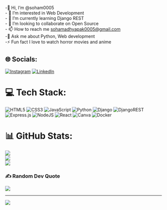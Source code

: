 
-👋 Hi, I’m @soham0005<br>- 👀 I’m interested in Web Development<br>- 🌱 I’m currently learning Django REST<br>- 💞️ I’m looking to collaborate on Open Source<br>- 📫 How to reach me sohamadhyapak0005@gmail.com<br>-💬 Ask me about Python, Web development<br>-⚡ Fun fact I love to watch horror movies and anime


## 🌐 Socials:
[![Instagram](https://img.shields.io/badge/Instagram-%23E4405F.svg?logo=Instagram&logoColor=white)](https://instagram.com/soham.215) [![LinkedIn](https://img.shields.io/badge/LinkedIn-%230077B5.svg?logo=linkedin&logoColor=white)](https://linkedin.com/in/soham-adhyapak-34701a241) 

# 💻 Tech Stack:
![HTML5](https://img.shields.io/badge/html5-%23E34F26.svg?style=for-the-badge&logo=html5&logoColor=white) ![CSS3](https://img.shields.io/badge/css3-%231572B6.svg?style=for-the-badge&logo=css3&logoColor=white) ![JavaScript](https://img.shields.io/badge/javascript-%23323330.svg?style=for-the-badge&logo=javascript&logoColor=%23F7DF1E) ![Python](https://img.shields.io/badge/python-3670A0?style=for-the-badge&logo=python&logoColor=ffdd54) ![Django](https://img.shields.io/badge/django-%23092E20.svg?style=for-the-badge&logo=django&logoColor=white) ![DjangoREST](https://img.shields.io/badge/DJANGO-REST-ff1709?style=for-the-badge&logo=django&logoColor=white&color=ff1709&labelColor=gray) ![Express.js](https://img.shields.io/badge/express.js-%23404d59.svg?style=for-the-badge&logo=express&logoColor=%2361DAFB) ![NodeJS](https://img.shields.io/badge/node.js-6DA55F?style=for-the-badge&logo=node.js&logoColor=white) ![React](https://img.shields.io/badge/react-%2320232a.svg?style=for-the-badge&logo=react&logoColor=%2361DAFB) ![Canva](https://img.shields.io/badge/Canva-%2300C4CC.svg?style=for-the-badge&logo=Canva&logoColor=white) ![Docker](https://img.shields.io/badge/docker-%230db7ed.svg?style=for-the-badge&logo=docker&logoColor=white)
# 📊 GitHub Stats:
![](https://github-readme-stats.vercel.app/api?username=soham0005&theme=radical&hide_border=false&include_all_commits=false&count_private=false)<br/>
![](https://github-readme-streak-stats.herokuapp.com/?user=soham0005&theme=radical&hide_border=false)<br/>
![](https://github-readme-stats.vercel.app/api/top-langs/?username=soham0005&theme=radical&hide_border=false&include_all_commits=false&count_private=false&layout=compact)

### ✍️ Random Dev Quote
![](https://quotes-github-readme.vercel.app/api?type=horizontal&theme=radical)

---
[![](https://visitcount.itsvg.in/api?id=soham0005&icon=8&color=0)](https://visitcount.itsvg.in)

<!-- Proudly created with GPRM ( https://gprm.itsvg.in ) -->
